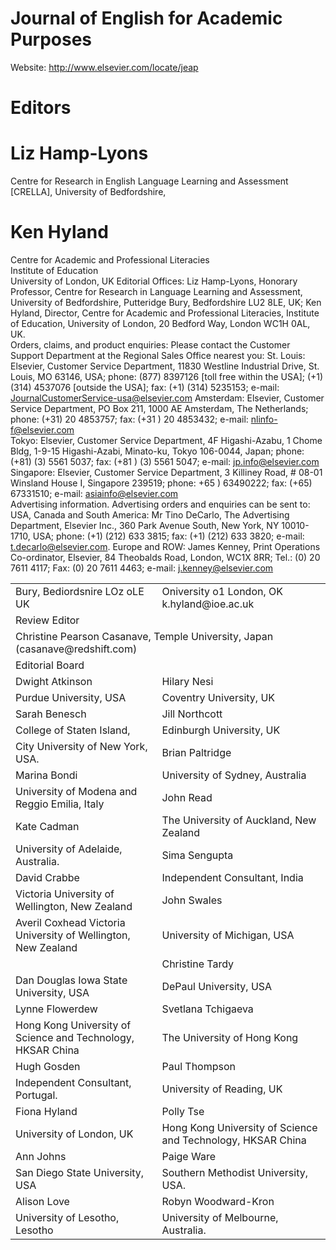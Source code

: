 # Journal of English for Academic Purposes

Website: http://www.elsevier.com/locate/jeap

# Editors

# Liz Hamp-Lyons

Centre for Research in English Language Learning and Assessment [CRELLA], University of Bedfordshire,

# Ken Hyland

Centre for Academic and Professional Literacies   
Institute of Education   
University of London, UK Editorial Offices: Liz Hamp-Lyons, Honorary Professor, Centre for Research in Language Learning and Assessment, University of Bedfordshire, Putteridge Bury, Bedfordshire LU2 8LE, UK; Ken Hyland, Director, Centre for Academic and Professional Literacies, Institute of Education, University of London, 20 Bedford Way, London WC1H 0AL, UK.   
Orders, claims, and product enquiries: Please contact the Customer Support Department at the Regional Sales Office nearest you: St. Louis: Elsevier, Customer Service Department, 11830 Westline Industrial Drive, St. Louis, MO 63146, USA; phone: (877) 8397126 [toll free within the USA]; $( + 1 )$ (314) 4537076 [outside the USA]; fax: $( + 1 )$ (314) 5235153; e-mail: JournalCustomerService-usa@elsevier.com Amsterdam: Elsevier, Customer Service Department, PO Box 211, 1000 AE Amsterdam, The Netherlands; phone: (+31) 20 4853757; fax: $( + 3 1$ ) 20 4853432; e-mail: nlinfo-f@elsevier.com   
Tokyo: Elsevier, Customer Service Department, 4F Higashi-Azabu, 1 Chome Bldg, 1-9-15 Higashi-Azabi, Minato-ku, Tokyo 106-0044, Japan; phone: $( + 8 1 )$ (3) 5561 5037; fax: $( + 8 1$ ) (3) 5561 5047; e-mail: jp.info@elsevier.com   
Singapore: Elsevier, Customer Service Department, 3 Killiney Road, # 08-01 Winsland House I, Singapore 239519; phone: $+ 6 5$ ) 63490222; fax: $( + 6 5 )$ 67331510; e-mail: asiainfo@elsevier.com   
Advertising information. Advertising orders and enquiries can be sent to: USA, Canada and South America: Mr Tino DeCarlo, The Advertising Department, Elsevier Inc., 360 Park Avenue South, New York, NY 10010-1710, USA; phone: (+1) (212) 633 3815; fax: $( + 1 )$ (212) 633 3820; e-mail: t.decarlo@elsevier.com. Europe and ROW: James Kenney, Print Operations Co-ordinator, Elsevier, 84 Theobalds Road, London, WC1X 8RR; Tel.: (0) 20 7611 4117; Fax: (0) 20 7611 4463; e-mail: j.kenney@elsevier.com

<html><body><table><tr><td>Bury, Bediordsnire LOz oLE UK</td><td>Oniversity o1 London, OK k.hyland@ioe.ac.uk</td></tr><tr><td colspan="2">Review Editor</td></tr><tr><td colspan="2">Christine Pearson Casanave, Temple University, Japan (casanave@redshift.com)</td></tr><tr><td colspan="2">Editorial Board</td></tr><tr><td>Dwight Atkinson</td><td>Hilary Nesi</td></tr><tr><td>Purdue University, USA</td><td>Coventry University, UK</td></tr><tr><td>Sarah Benesch</td><td>Jill Northcott</td></tr><tr><td>College of Staten Island,</td><td>Edinburgh University, UK</td></tr><tr><td>City University of New York, USA.</td><td>Brian Paltridge</td></tr><tr><td>Marina Bondi</td><td>University of Sydney, Australia</td></tr><tr><td>University of Modena and Reggio Emilia, Italy</td><td>John Read</td></tr><tr><td>Kate Cadman</td><td>The University of Auckland, New Zealand</td></tr><tr><td>University of Adelaide, Australia.</td><td>Sima Sengupta</td></tr><tr><td>David Crabbe</td><td>Independent Consultant, India</td></tr><tr><td>Victoria University of Wellington, New Zealand</td><td>John Swales</td></tr><tr><td>Averil Coxhead Victoria University of Wellington, New Zealand</td><td>University of Michigan, USA</td></tr><tr><td></td><td>Christine Tardy</td></tr><tr><td>Dan Douglas Iowa State University, USA</td><td>DePaul University, USA</td></tr><tr><td>Lynne Flowerdew</td><td>Svetlana Tchigaeva</td></tr><tr><td>Hong Kong University of Science and Technology, HKSAR China</td><td>The University of Hong Kong</td></tr><tr><td>Hugh Gosden</td><td>Paul Thompson</td></tr><tr><td>Independent Consultant, Portugal.</td><td>University of Reading, UK</td></tr><tr><td>Fiona Hyland</td><td>Polly Tse</td></tr><tr><td>University of London, UK</td><td>Hong Kong University of Science and Technology, HKSAR China</td></tr><tr><td>Ann Johns</td><td>Paige Ware</td></tr><tr><td>San Diego State University, USA</td><td>Southern Methodist University, USA.</td></tr><tr><td>Alison Love</td><td>Robyn Woodward-Kron</td></tr><tr><td>University of Lesotho, Lesotho</td><td>University of Melbourne, Australia.</td></tr></table></body></html>